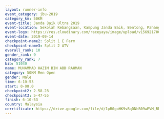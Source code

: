 ```yaml
---
layout: runner-info 
event_category: jbu-2019 
category_km: 50KM 
event-title: Janda Baik Ultra 2019
event-location: Sekolah Kebangsaan, Kampung Janda Baik, Bentong, Pahang, Malaysia 
event-logo: https://res.cloudinary.com/raceyaya/image/upload/v1569217009/logo/janda-baik_vch1pc.jpg 
event-date: 2019-09-14 
checkpoint-name2: Split 1 E Farm 
checkpoint-name3: Split 2 ATV 
overall_rank: 10
gender_rank: 9
category_rank: 7
bib: 51040
name: MUHAMMAD HAZIM BIN ABD RAHMAN
category: 50KM Men Open
gender: Male
time: 6-10-53
start: 0-00.0
checkpoint2: 2-58-28
checkpoint3: 5-47-55
finish: 6-10-53
country: Malaysia
cerrtificate: https://drive.google.com/file/d/1pR0goHK9vBqDNhB09wEVM_RNln8qFZ9Y/view?usp=sharing
---
```

